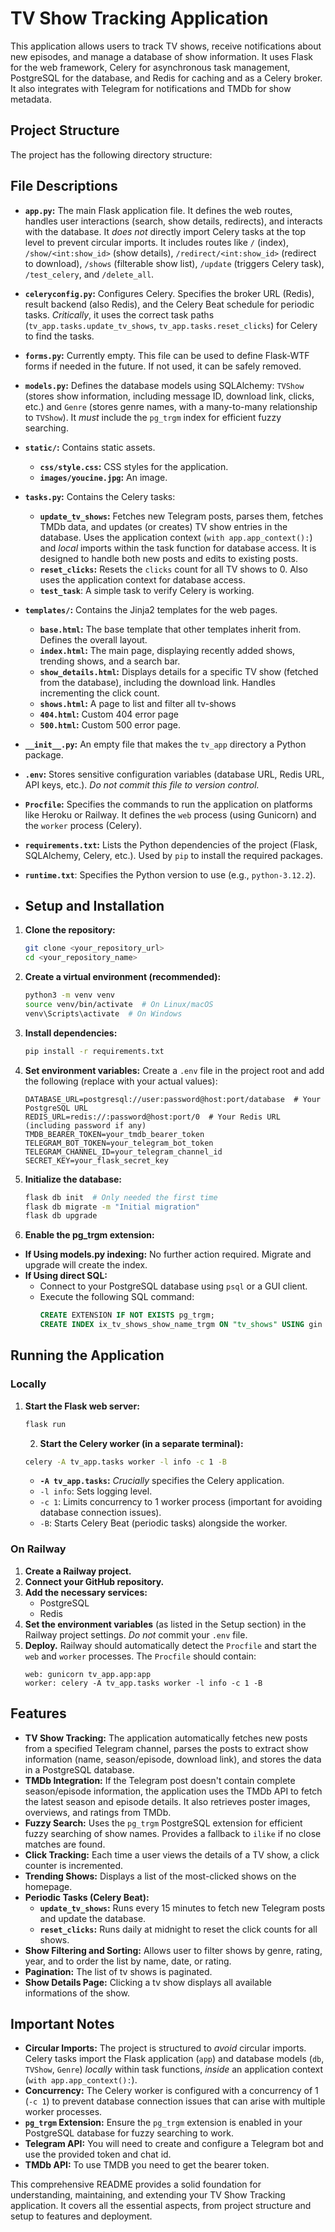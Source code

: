 # TV Show Tracking Application

This application allows users to track TV shows, receive notifications about new episodes, and manage a database of show information.  It uses Flask for the web framework, Celery for asynchronous task management, PostgreSQL for the database, and Redis for caching and as a Celery broker. It also integrates with Telegram for notifications and TMDb for show metadata.

## Project Structure

The project has the following directory structure:



## File Descriptions

*   **`app.py`:** The main Flask application file.  It defines the web routes, handles user interactions (search, show details, redirects), and interacts with the database.  It *does not* directly import Celery tasks at the top level to prevent circular imports. It includes routes like `/` (index), `/show/<int:show_id>` (show details), `/redirect/<int:show_id>` (redirect to download), `/shows` (filterable show list), `/update` (triggers Celery task), `/test_celery`, and `/delete_all`.
*   **`celeryconfig.py`:**  Configures Celery.  Specifies the broker URL (Redis), result backend (also Redis), and the Celery Beat schedule for periodic tasks. *Critically*, it uses the correct task paths (`tv_app.tasks.update_tv_shows`, `tv_app.tasks.reset_clicks`) for Celery to find the tasks.
*   **`forms.py`:**  Currently empty.  This file can be used to define Flask-WTF forms if needed in the future. If not used, it can be safely removed.
*   **`models.py`:**  Defines the database models using SQLAlchemy: `TVShow` (stores show information, including message ID, download link, clicks, etc.) and `Genre` (stores genre names, with a many-to-many relationship to `TVShow`). It *must* include the `pg_trgm` index for efficient fuzzy searching.
*   **`static/`:**  Contains static assets.
    *   **`css/style.css`:**  CSS styles for the application.
    *   **`images/youcine.jpg`:** An image.
*   **`tasks.py`:**  Contains the Celery tasks:
    *   **`update_tv_shows`:** Fetches new Telegram posts, parses them, fetches TMDb data, and updates (or creates) TV show entries in the database.  Uses the application context (`with app.app_context():`) and *local* imports within the task function for database access.  It is designed to handle both new posts and edits to existing posts.
    *   **`reset_clicks`:** Resets the `clicks` count for all TV shows to 0.  Also uses the application context for database access.
    *   **`test_task`**: A simple task to verify Celery is working.
*   **`templates/`:**  Contains the Jinja2 templates for the web pages.
    *   **`base.html`:**  The base template that other templates inherit from.  Defines the overall layout.
    *   **`index.html`:**  The main page, displaying recently added shows, trending shows, and a search bar.
    *   **`show_details.html`:** Displays details for a specific TV show (fetched from the database), including the download link.  Handles incrementing the click count.
    *   **`shows.html`:** A page to list and filter all tv-shows
    *    **`404.html`:** Custom 404 error page
    *   **`500.html`:** Custom 500 error page.

*   **`__init__.py`:**  An empty file that makes the `tv_app` directory a Python package.
*   **`.env`:**  Stores sensitive configuration variables (database URL, Redis URL, API keys, etc.).  *Do not commit this file to version control.*
*   **`Procfile`:**  Specifies the commands to run the application on platforms like Heroku or Railway.  It defines the `web` process (using Gunicorn) and the `worker` process (Celery).
*   **`requirements.txt`:**  Lists the Python dependencies of the project (Flask, SQLAlchemy, Celery, etc.). Used by `pip` to install the required packages.
*   **`runtime.txt`**: Specifies the Python version to use (e.g., `python-3.12.2`).
*  ## Setup and Installation

1.  **Clone the repository:**
    ```bash
    git clone <your_repository_url>
    cd <your_repository_name>
    ```

2.  **Create a virtual environment (recommended):**
    ```bash
    python3 -m venv venv
    source venv/bin/activate  # On Linux/macOS
    venv\Scripts\activate  # On Windows
    ```

3.  **Install dependencies:**
    ```bash
    pip install -r requirements.txt
    ```

4.  **Set environment variables:**
    Create a `.env` file in the project root and add the following (replace with your actual values):

    ```
    DATABASE_URL=postgresql://user:password@host:port/database  # Your PostgreSQL URL
    REDIS_URL=redis://:password@host:port/0  # Your Redis URL (including password if any)
    TMDB_BEARER_TOKEN=your_tmdb_bearer_token
    TELEGRAM_BOT_TOKEN=your_telegram_bot_token
    TELEGRAM_CHANNEL_ID=your_telegram_channel_id
    SECRET_KEY=your_flask_secret_key
    ```

5.  **Initialize the database:**
    ```bash
    flask db init  # Only needed the first time
    flask db migrate -m "Initial migration"
    flask db upgrade
    ```

6. **Enable the pg_trgm extension:**
  * **If Using models.py indexing:** No further action required. Migrate and upgrade will create the index.
   * **If Using direct SQL:**
      * Connect to your PostgreSQL database using `psql` or a GUI client.
      * Execute the following SQL command:
        ```sql
        CREATE EXTENSION IF NOT EXISTS pg_trgm;
        CREATE INDEX ix_tv_shows_show_name_trgm ON "tv_shows" USING gin (show_name gin_trgm_ops);
        ```

## Running the Application

### Locally

1.  **Start the Flask web server:**
    ```bash
    flask run
    ```
    2.  **Start the Celery worker (in a separate terminal):**
    ```bash
    celery -A tv_app.tasks worker -l info -c 1 -B
    ```
     * **`-A tv_app.tasks`:**  *Crucially* specifies the Celery application.
     * `-l info`: Sets logging level.
     * `-c 1`:  Limits concurrency to 1 worker process (important for avoiding database connection issues).
     * `-B`:  Starts Celery Beat (periodic tasks) alongside the worker.

### On Railway

1.  **Create a Railway project.**
2.  **Connect your GitHub repository.**
3.  **Add the necessary services:**
    *   PostgreSQL
    *   Redis
4.  **Set the environment variables** (as listed in the Setup section) in the Railway project settings. *Do not* commit your `.env` file.
5.  **Deploy.** Railway should automatically detect the `Procfile` and start the `web` and `worker` processes.  The `Procfile` should contain:
    ```
    web: gunicorn tv_app.app:app
    worker: celery -A tv_app.tasks worker -l info -c 1 -B
    ```

## Features

*   **TV Show Tracking:**  The application automatically fetches new posts from a specified Telegram channel, parses the posts to extract show information (name, season/episode, download link), and stores the data in a PostgreSQL database.
*   **TMDb Integration:**  If the Telegram post doesn't contain complete season/episode information, the application uses the TMDb API to fetch the latest season and episode details. It also retrieves poster images, overviews, and ratings from TMDb.
*   **Fuzzy Search:**  Uses the `pg_trgm` PostgreSQL extension for efficient fuzzy searching of show names.  Provides a fallback to `ilike` if no close matches are found.
*   **Click Tracking:**  Each time a user views the details of a TV show, a click counter is incremented.
*   **Trending Shows:**  Displays a list of the most-clicked shows on the homepage.
*   **Periodic Tasks (Celery Beat):**
    *   **`update_tv_shows`:**  Runs every 15 minutes to fetch new Telegram posts and update the database.
    *   **`reset_clicks`:**  Runs daily at midnight to reset the click counts for all shows.
*  **Show Filtering and Sorting:** Allows user to filter shows by genre, rating, year, and to order the list by name, date, or rating.
*  **Pagination:** The list of tv shows is paginated.
*  **Show Details Page:** Clicking a tv show displays all available informations of the show.

## Important Notes

*   **Circular Imports:** The project is structured to *avoid* circular imports.  Celery tasks import the Flask application (`app`) and database models (`db`, `TVShow`, `Genre`) *locally* within task functions, *inside* an application context (`with app.app_context():`).
*   **Concurrency:**  The Celery worker is configured with a concurrency of 1 (`-c 1`) to prevent database connection issues that can arise with multiple worker processes.
*   **`pg_trgm` Extension:**  Ensure the `pg_trgm` extension is enabled in your PostgreSQL database for fuzzy searching to work.
* **Telegram API:** You will need to create and configure a Telegram bot and use the provided token and chat id.
* **TMDb API:** To use TMDB you need to get the bearer token.

This comprehensive README provides a solid foundation for understanding, maintaining, and extending your TV Show Tracking application. It covers all the essential aspects, from project structure and setup to features and deployment.
